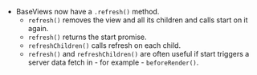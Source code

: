 * BaseViews now have a `.refresh()` method.
    * `refresh()` removes the view and all its children and calls start on it again.
    * `refresh()` returns the start promise.
    * `refreshChildren()` calls refresh on each child.
    * `refresh()` and `refreshChildren()` are often useful if start triggers a server data fetch in - for example - `beforeRender()`.